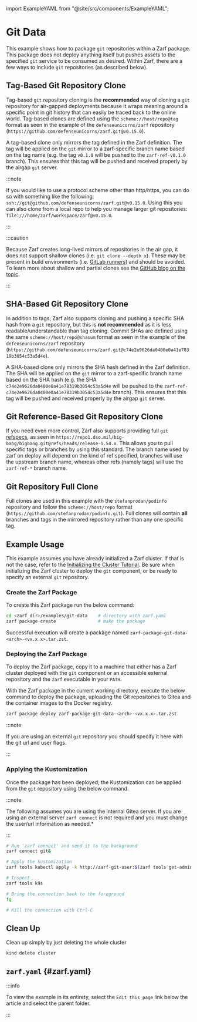 import ExampleYAML from "@site/src/components/ExampleYAML";

# Git Data

This example shows how to package `git` repositories within a Zarf package.  This package does not deploy anything itself but pushes assets to the specified `git` service to be consumed as desired.  Within Zarf, there are a few ways to include `git` repositories (as described below).

## Tag-Based Git Repository Clone

Tag-based `git` repository cloning is the **recommended** way of cloning a `git` repository for air-gapped deployments because it wraps meaning around a specific point in git history that can easily be traced back to the online world. Tag-based clones are defined using the `scheme://host/repo@tag` format as seen in the example of the `defenseunicorns/zarf` repository (`https://github.com/defenseunicorns/zarf.git@v0.15.0`).

A tag-based clone only mirrors the tag defined in the Zarf definition. The tag will be applied on the `git` mirror to a zarf-specific branch name based on the tag name (e.g. the tag `v0.1.0` will be pushed to the `zarf-ref-v0.1.0` branch).  This ensures that this tag will be pushed and received properly by the airgap `git` server.

:::note

If you would like to use a protocol scheme other than http/https, you can do so with something like the following: `ssh://git@github.com/defenseunicorns/zarf.git@v0.15.0`.  Using this you can also clone from a local repo to help you manage larger git repositories: `file:///home/zarf/workspace/zarf@v0.15.0`.

:::

:::caution

Because Zarf creates long-lived mirrors of repositories in the air gap, it does not support shallow clones (i.e. `git clone --depth x`).  These may be present in build environments (i.e. [GitLab runners](https://github.com/defenseunicorns/zarf/issues/1698)) and should be avoided.  To learn more about shallow and partial clones see the [GitHub blog on the topic](https://github.blog/2020-12-21-get-up-to-speed-with-partial-clone-and-shallow-clone).

:::

## SHA-Based Git Repository Clone

In addition to tags, Zarf also supports cloning and pushing a specific SHA hash from a `git` repository, but this is **not recommended** as it is less readable/understandable than tag cloning.  Commit SHAs are defined using the same `scheme://host/repo@shasum` format as seen in the example of the `defenseunicorns/zarf` repository (`https://github.com/defenseunicorns/zarf.git@c74e2e9626da0400e0a41e78319b3054c53a5d4e`).

A SHA-based clone only mirrors the SHA hash defined in the Zarf definition. The SHA will be applied on the `git` mirror to a zarf-specific branch name based on the SHA hash (e.g. the SHA `c74e2e9626da0400e0a41e78319b3054c53a5d4e` will be pushed to the `zarf-ref-c74e2e9626da0400e0a41e78319b3054c53a5d4e` branch).  This ensures that this tag will be pushed and received properly by the airgap `git` server.

## Git Reference-Based Git Repository Clone

If you need even more control, Zarf also supports providing full `git` [refspecs](https://git-scm.com/book/en/v2/Git-Internals-The-Refspec), as seen in `https://repo1.dso.mil/big-bang/bigbang.git@refs/heads/release-1.54.x`.  This allows you to pull specific tags or branches by using this standard.  The branch name used by zarf on deploy will depend on the kind of ref specified, branches will use the upstream branch name, whereas other refs (namely tags) will use the `zarf-ref-*` branch name.

## Git Repository Full Clone

Full clones are used in this example with the `stefanprodan/podinfo` repository and follow the `scheme://host/repo` format (`https://github.com/stefanprodan/podinfo.git`). Full clones will contain **all** branches and tags in the mirrored repository rather than any one specific tag.

## Example Usage

This example assumes you have already initialized a Zarf cluster. If that is not the case, refer to the [Initializing the Cluster Tutorial](../../docs/5-zarf-tutorials/1-initializing-a-k8s-cluster.md). Be sure when initializing the Zarf cluster to deploy the `git` component, or be ready to specify an external `git` repository.

### Create the Zarf Package

To create this Zarf package run the below command:

``` bash
cd <zarf dir>/examples/git-data    # directory with zarf.yaml
zarf package create                # make the package
```

Successful execution will create a package named `zarf-package-git-data-<arch>-<vx.x.x>.tar.zst`.

### Deploying the Zarf Package

To deploy the Zarf package, copy it to a machine that either has a Zarf cluster deployed with the `git` component or an accessible external repository and the `zarf` executable in your `PATH`.

With the Zarf package in the current working directory, execute the below command to deploy the package, uploading the Git repositories to Gitea and the container images to the Docker registry.

``` bash
zarf package deploy zarf-package-git-data-<arch>-<vx.x.x>.tar.zst
```

:::note

If you are using an external `git` repository you should specify it here with the git url and user flags.

:::

### Applying the Kustomization

Once the package has been deployed, the Kustomization can be applied from the `git` repository using the below command.

:::note

The following assumes you are using the internal Gitea server. If you are using an external server `zarf connect` is not required and you must change the user/url information as needed.*

:::

``` bash
# Run 'zarf connect' and send it to the background
zarf connect git&

# Apply the kustomization
zarf tools kubectl apply -k http://zarf-git-user:$(zarf tools get-admin-password)@localhost:<WhicheverPortGotUsed>/zarf-git-user/mirror__github.com__stefanprodan__podinfo//kustomize

# Inspect
zarf tools k9s

# Bring the connection back to the foreground
fg

# Kill the connection with Ctrl-C
```

## Clean Up

Clean up simply by just deleting the whole cluster

``` bash
kind delete cluster
```

## `zarf.yaml` {#zarf.yaml}

:::info

To view the example in its entirety, select the `Edit this page` link below the article and select the parent folder.

:::

<ExampleYAML example="git-data" showLink={false} />
